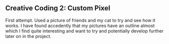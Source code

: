 ## Creative Coding 2: Custom Pixel

First attempt. Used a picture of friends and my cat to try and see how it works. I have found accedently that my pictures have an outline almost which I find quite interesting and want to try and potentially develop further later on in the project.
